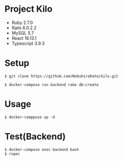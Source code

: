 # Project Kilo

- Ruby 2.7.0
- Rails 6.0.2.2
- MySQL 5.7
- React 16.13.1
- Typescript 3.9.3

# Setup

```
$ git clone https://github.com/NobuhiroKato/kilo.git

$ docker-compose run backend rake db:create
```

# Usage
```
$ docker-comppose up -d
```

# Test(Backend)
```
$ docker-compose exec backend bash
$ rspec
```
